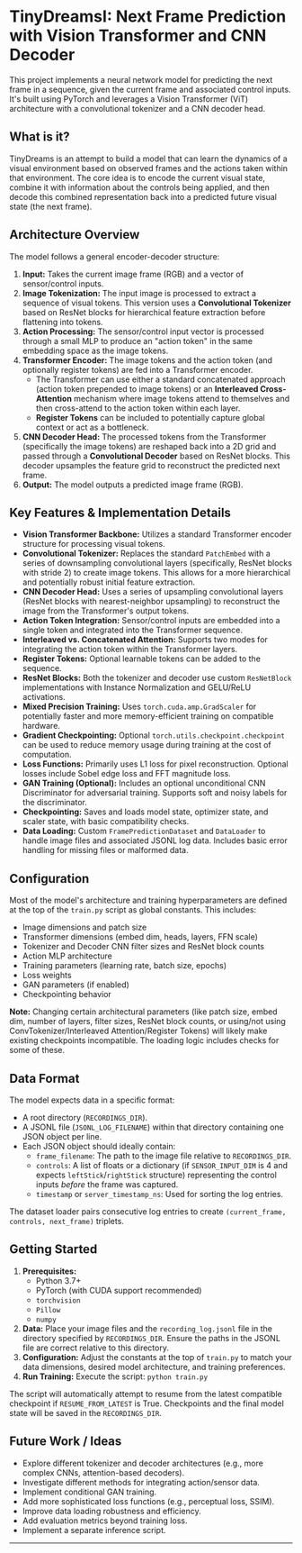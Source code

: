 
# TinyDreamsI: Next Frame Prediction with Vision Transformer and CNN Decoder

This project implements a neural network model for predicting the next frame in a sequence, given the current frame and associated control inputs. It's built using PyTorch and leverages a Vision Transformer (ViT) architecture with a convolutional tokenizer and a CNN decoder head.

## What is it?

TinyDreams is an attempt to build a model that can learn the dynamics of a visual environment based on observed frames and the actions taken within that environment. The core idea is to encode the current visual state, combine it with information about the controls being applied, and then decode this combined representation back into a predicted future visual state (the next frame).

## Architecture Overview

The model follows a general encoder-decoder structure:

1.  **Input:** Takes the current image frame (RGB) and a vector of sensor/control inputs.
2.  **Image Tokenization:** The input image is processed to extract a sequence of visual tokens. This version uses a **Convolutional Tokenizer** based on ResNet blocks for hierarchical feature extraction before flattening into tokens.
3.  **Action Processing:** The sensor/control input vector is processed through a small MLP to produce an "action token" in the same embedding space as the image tokens.
4.  **Transformer Encoder:** The image tokens and the action token (and optionally register tokens) are fed into a Transformer encoder.
    *   The Transformer can use either a standard concatenated approach (action token prepended to image tokens) or an **Interleaved Cross-Attention** mechanism where image tokens attend to themselves and then cross-attend to the action token within each layer.
    *   **Register Tokens** can be included to potentially capture global context or act as a bottleneck.
5.  **CNN Decoder Head:** The processed tokens from the Transformer (specifically the image tokens) are reshaped back into a 2D grid and passed through a **Convolutional Decoder** based on ResNet blocks. This decoder upsamples the feature grid to reconstruct the predicted next frame.
6.  **Output:** The model outputs a predicted image frame (RGB).

## Key Features & Implementation Details

*   **Vision Transformer Backbone:** Utilizes a standard Transformer encoder structure for processing visual tokens.
*   **Convolutional Tokenizer:** Replaces the standard `PatchEmbed` with a series of downsampling convolutional layers (specifically, ResNet blocks with stride 2) to create image tokens. This allows for a more hierarchical and potentially robust initial feature extraction.
*   **CNN Decoder Head:** Uses a series of upsampling convolutional layers (ResNet blocks with nearest-neighbor upsampling) to reconstruct the image from the Transformer's output tokens.
*   **Action Token Integration:** Sensor/control inputs are embedded into a single token and integrated into the Transformer sequence.
*   **Interleaved vs. Concatenated Attention:** Supports two modes for integrating the action token within the Transformer layers.
*   **Register Tokens:** Optional learnable tokens can be added to the sequence.
*   **ResNet Blocks:** Both the tokenizer and decoder use custom `ResNetBlock` implementations with Instance Normalization and GELU/ReLU activations.
*   **Mixed Precision Training:** Uses `torch.cuda.amp.GradScaler` for potentially faster and more memory-efficient training on compatible hardware.
*   **Gradient Checkpointing:** Optional `torch.utils.checkpoint.checkpoint` can be used to reduce memory usage during training at the cost of computation.
*   **Loss Functions:** Primarily uses L1 loss for pixel reconstruction. Optional losses include Sobel edge loss and FFT magnitude loss.
*   **GAN Training (Optional):** Includes an optional unconditional CNN Discriminator for adversarial training. Supports soft and noisy labels for the discriminator.
*   **Checkpointing:** Saves and loads model state, optimizer state, and scaler state, with basic compatibility checks.
*   **Data Loading:** Custom `FramePredictionDataset` and `DataLoader` to handle image files and associated JSONL log data. Includes basic error handling for missing files or malformed data.

## Configuration

Most of the model's architecture and training hyperparameters are defined at the top of the `train.py` script as global constants. This includes:

*   Image dimensions and patch size
*   Transformer dimensions (embed dim, heads, layers, FFN scale)
*   Tokenizer and Decoder CNN filter sizes and ResNet block counts
*   Action MLP architecture
*   Training parameters (learning rate, batch size, epochs)
*   Loss weights
*   GAN parameters (if enabled)
*   Checkpointing behavior

**Note:** Changing certain architectural parameters (like patch size, embed dim, number of layers, filter sizes, ResNet block counts, or using/not using ConvTokenizer/Interleaved Attention/Register Tokens) will likely make existing checkpoints incompatible. The loading logic includes checks for some of these.

## Data Format

The model expects data in a specific format:

*   A root directory (`RECORDINGS_DIR`).
*   A JSONL file (`JSONL_LOG_FILENAME`) within that directory containing one JSON object per line.
*   Each JSON object should ideally contain:
    *   `frame_filename`: The path to the image file relative to `RECORDINGS_DIR`.
    *   `controls`: A list of floats or a dictionary (if `SENSOR_INPUT_DIM` is 4 and expects `leftStick`/`rightStick` structure) representing the control inputs *before* the frame was captured.
    *   `timestamp` or `server_timestamp_ns`: Used for sorting the log entries.

The dataset loader pairs consecutive log entries to create `(current_frame, controls, next_frame)` triplets.

## Getting Started

1.  **Prerequisites:**
    *   Python 3.7+
    *   PyTorch (with CUDA support recommended)
    *   `torchvision`
    *   `Pillow`
    *   `numpy`
2.  **Data:** Place your image files and the `recording_log.jsonl` file in the directory specified by `RECORDINGS_DIR`. Ensure the paths in the JSONL file are correct relative to this directory.
3.  **Configuration:** Adjust the constants at the top of `train.py` to match your data dimensions, desired model architecture, and training preferences.
4.  **Run Training:** Execute the script: `python train.py`

The script will automatically attempt to resume from the latest compatible checkpoint if `RESUME_FROM_LATEST` is True. Checkpoints and the final model state will be saved in the `RECORDINGS_DIR`.

## Future Work / Ideas

*   Explore different tokenizer and decoder architectures (e.g., more complex CNNs, attention-based decoders).
*   Investigate different methods for integrating action/sensor data.
*   Implement conditional GAN training.
*   Add more sophisticated loss functions (e.g., perceptual loss, SSIM).
*   Improve data loading robustness and efficiency.
*   Add evaluation metrics beyond training loss.
*   Implement a separate inference script.

---
